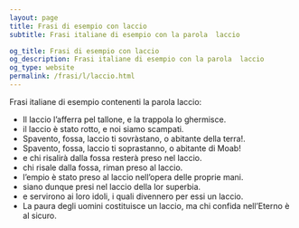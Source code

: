```yaml
---
layout: page
title: Frasi di esempio con laccio 
subtitle: Frasi italiane di esempio con la parola  laccio

og_title: Frasi di esempio con laccio 
og_description: Frasi italiane di esempio con la parola  laccio
og_type: website
permalink: /frasi/l/laccio.html
---
```


Frasi italiane di esempio contenenti la parola laccio:


- Il laccio l’afferra pel tallone, e la trappola lo ghermisce.
- il laccio è stato rotto, e noi siamo scampati.
- Spavento, fossa, laccio ti sovràstano, o abitante della terra!.
- Spavento, fossa, laccio ti soprastanno, o abitante di Moab!
- e chi risalirà dalla fossa resterà preso nel laccio.
- chi risale dalla fossa, riman preso al laccio.
- l’empio è stato preso al laccio nell’opera delle proprie mani.
- siano dunque presi nel laccio della lor superbia.
- e servirono ai loro idoli, i quali divennero per essi un laccio.
- La paura degli uomini costituisce un laccio, ma chi confida nell’Eterno è al sicuro.
